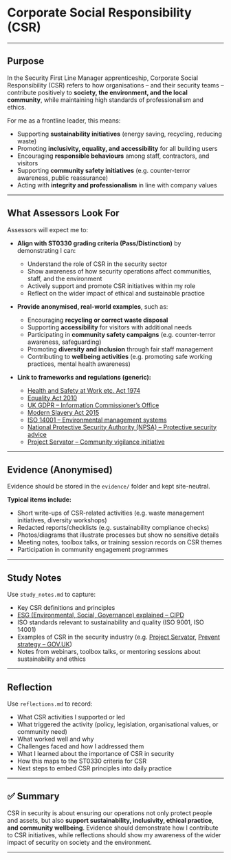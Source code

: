 # Corporate Social Responsibility (CSR)  

---

## Purpose  

In the Security First Line Manager apprenticeship, Corporate Social Responsibility (CSR) refers to how organisations – and their security teams – contribute positively to **society, the environment, and the local community**, while maintaining high standards of professionalism and ethics.  

For me as a frontline leader, this means:  
- Supporting **sustainability initiatives** (energy saving, recycling, reducing waste)  
- Promoting **inclusivity, equality, and accessibility** for all building users  
- Encouraging **responsible behaviours** among staff, contractors, and visitors  
- Supporting **community safety initiatives** (e.g. counter-terror awareness, public reassurance)  
- Acting with **integrity and professionalism** in line with company values  

---

## What Assessors Look For  

Assessors will expect me to:  

- **Align with ST0330 grading criteria (Pass/Distinction)** by demonstrating I can:  
  - Understand the role of CSR in the security sector  
  - Show awareness of how security operations affect communities, staff, and the environment  
  - Actively support and promote CSR initiatives within my role  
  - Reflect on the wider impact of ethical and sustainable practice  

- **Provide anonymised, real-world examples**, such as:  
  - Encouraging **recycling or correct waste disposal**  
  - Supporting **accessibility** for visitors with additional needs  
  - Participating in **community safety campaigns** (e.g. counter-terror awareness, safeguarding)  
  - Promoting **diversity and inclusion** through fair staff management  
  - Contributing to **wellbeing activities** (e.g. promoting safe working practices, mental health awareness)  

- **Link to frameworks and regulations (generic):**  
  - [Health and Safety at Work etc. Act 1974](https://www.hse.gov.uk/legislation/hswa.htm)  
  - [Equality Act 2010](https://www.legislation.gov.uk/ukpga/2010/15/contents)  
  - [UK GDPR – Information Commissioner’s Office](https://ico.org.uk/for-organisations/uk-gdpr-guidance-and-resources/)  
  - [Modern Slavery Act 2015](https://www.legislation.gov.uk/ukpga/2015/30/contents/enacted)  
  - [ISO 14001 – Environmental management systems](https://www.iso.org/iso-14001-environmental-management.html)  
  - [National Protective Security Authority (NPSA) – Protective security advice](https://www.npsa.gov.uk/)  
  - [Project Servator – Community vigilance initiative](https://www.npcc.police.uk/SysSiteAssets/media/downloads/publications/public-order-public-safety/project-servator/project-servator---community-leaflet.pdf)  

---

## Evidence (Anonymised)  

Evidence should be stored in the `evidence/` folder and kept site-neutral.  

**Typical items include:**  
- Short write-ups of CSR-related activities (e.g. waste management initiatives, diversity workshops)  
- Redacted reports/checklists (e.g. sustainability compliance checks)  
- Photos/diagrams that illustrate processes but show no sensitive details  
- Meeting notes, toolbox talks, or training session records on CSR themes  
- Participation in community engagement programmes  

---

## Study Notes  

Use `study_notes.md` to capture:  
- Key CSR definitions and principles  
- [ESG (Environmental, Social, Governance) explained – CIPD](https://www.cipd.org/uk/knowledge/culture/well-being/environmental-social-governance-factsheet/)  
- ISO standards relevant to sustainability and quality (ISO 9001, ISO 14001)  
- Examples of CSR in the security industry (e.g. [Project Servator](https://www.npcc.police.uk/SysSiteAssets/media/downloads/publications/public-order-public-safety/project-servator/project-servator---community-leaflet.pdf), [Prevent strategy – GOV.UK](https://www.gov.uk/government/publications/prevent-duty-guidance))  
- Notes from webinars, toolbox talks, or mentoring sessions about sustainability and ethics  

---

## Reflection  

Use `reflections.md` to record:  
- What CSR activities I supported or led  
- What triggered the activity (policy, legislation, organisational values, or community need)  
- What worked well and why  
- Challenges faced and how I addressed them  
- What I learned about the importance of CSR in security  
- How this maps to the ST0330 criteria for CSR  
- Next steps to embed CSR principles into daily practice  

---

## ✅ Summary  

CSR in security is about ensuring our operations not only protect people and assets, but also **support sustainability, inclusivity, ethical practice, and community wellbeing**. Evidence should demonstrate how I contribute to CSR initiatives, while reflections should show my awareness of the wider impact of security on society and the environment.  

---
